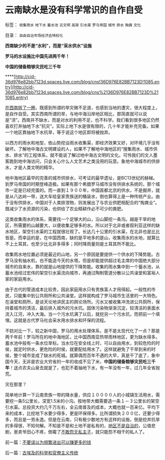 # 云南缺水是没有科学常识的自作自受

标签： `收集雨水` `地下水` `蓄水池` `古文明` `高架` `引水渠` `罗马帝国` `城市` `排水` `掏粪` `文化` 

目录： `自由自治市场经济去特权化`

**西南缺少的不是“水利”，而是“采水供水”设施**

**罗马的水设施比中国先进两千年！**

**中国的储备粮够灾民吃三千年**

****[http://cid-36d976e82bb7123d.spaces.live.com/blog/cns!36D976E82BB7123D!1085.entry](http://cid-36d976e82bb7123d.spaces.live.com/blog/cns%2136D976E82BB7123D%211085.entry)

[在西南转了一圈](../../../2010/4/5/旱灾能有多大的危机？谈移民解困的条件.md)，既感到所谓的旱灾微不足道，也感到当地的遭灾，很大程度上，是自作自受。其实西南所谓的旱，与地中海沿岸地区相比，那简直就可以说是“涝”。西南并不缺水，而是对水的利用不足，也不科学。我们看到很多地区仍然喜欢打井抽地下水“抗灾”。实际上地下水是很有限的，几十年才能补充完备。如果一个地区靠抽地下水抗旱，等于说这个地区即将被抛弃。

以西方的雨水和地型，依山势挖设雨水收集渠，即经济效果又好，对环境几乎没有破坏。了解地中海古文明建设的人，如果不了解地中海地区的“搜集雨水、城市供水、排水”的工程体系，就不能说了解过地中海古文明的文化。可怜我们的文人墨客跑到地中海访问，只会关心什么人文艺术之类没用的玩意。象地中海城市的供排水，才是人类文明的精华。

地中海地区最早的完善的城市供排水，可考证的最早遗址，是BC13世纪的赫梯。到罗马帝国的时期登峰造极。如果有那个希腊罗马城市没有供排水系统的，那个城市一定是已经完蛋的。而一直到１９００年，中国首都北京的供水，不是掘井，就是从八达岭一带，送大车给皇家贵族送的桶装水，倒也算得上是一种传统产业。由于没有供排水，中国对于人类排泄物，则发展出了与农业供肥相配合的“掏粪业”。既减少了水资源的污染，也供给了农业精耕作必不可少的粪肥。

这类收集雨水的体系，需要找一个足够大的山，沿山脚挖一条沟。越是干旱的地区，所需要的山越要大，以便收集足够多的水。所以对于北非或者叙利亚这样的缺水地区，架空引水渠的工程就很壮观了。长达几十公里的引水渠，在北非也是比比皆是。而幸运的是，在中国西南，缺的是平地多的是山，收集雨水的水地，就算比不上土耳其，也至少比北非多得多；同时降雨量则是土耳其所不能比。

收集雨水地位置必须是最近的山地，另一个原因是要提供一个供水的下降势能。古罗马没有抽水机，也不能造今天的水塔。但是却能提供超过毛主席的中国绝大部分城市的自来水，靠的就是山地提供的下降势能。收集的雨水集中到一个蓄水池，从蓄水池经过宏伟的架空引水渠流向城市，再通过陶制管道分散以公共澡堂和富裕人家的家庭用水。

由于古代的管道成本比较贵，因此家庭用水只有贵族富人才用得起。一般性的市民，只能集中到公共厕所和公共澡堂。这样就构成了罗马城市生活里的一大特色。在澡堂和厕所，是谈天论地讲民主的舆论场所。污水又被收集冲洗进公共厕所，保持着城市的清洁，最后排入城外的污水坑。固体污染物渐渐沉淀，较清洁的表面水流入江河，冲入大海。当一个污水坑满了以后，就挖另一个污水坑，而把前一个填埋。这就是古代罗马社会采水用水排水和环保的流程。

不妨对比一下，较之新中国，罗马的用水处理体系，是不是太现代化了一点？那是两千年前！罗马所在的地中海地区，比中国西南亚热带雨林地区，更为缺水得多。蓄水池中般有一条水位旱标。当水位在安全线上时，可以自由用水，到较危险的时侯，就定时供水，更危险的时侯，就要配给用水了。这样就避免了干旱到来的时侯，整个城市变成了缺水的死城。就算偶而百年不遇的大早，真是干了底了，象中国今天，无非是农业大穷省的一年的收成不见了米，**中国的储备粮够灾民吃三千年**！送点农夫山泉去就是了，也犯不着抽地下水，有一年没有一年，过几年全省抛荒。

灾在那里？

简单地计算一下云南贵族一带的降水量，供应１００００人的小城镇生活用水，需要挖一条5公里长，深宽1.5米的小沟。按地带大概需要造一条１－３公里长的架空引水渠。总投资大约几千万左右，全云南普及的成本，大概也就一百来亿。平均下来的成本，比挖地下水要少得多，更是环保得多。比所谓损失２００亿，还要少得多，而且是一劳永逸。但是在云南，只有极少数地方有这样的设施，倒是挖井抗旱的多得很，不知何解。不知是不是和土地不是私有的，[地区不是自治的](../../../2010/3/15/没有自治就无所谓民主.md)，公值悲剧，崽卖爷田心不疼，倒霉了[不敢怨无私主子](../../../2009/12/5/无私的社会是不能反腐败的.md)，就只能怨不相干的私人了。

前一篇：[不要误以为频繁进出可以赚更多的钱](../../../2010/4/12/不要误以为频繁进出可以赚更多的钱.md)

后一篇：[古埃及的科举和官僚主义传统](../../../2010/4/12/古埃及的科举和官僚主义传统.md)